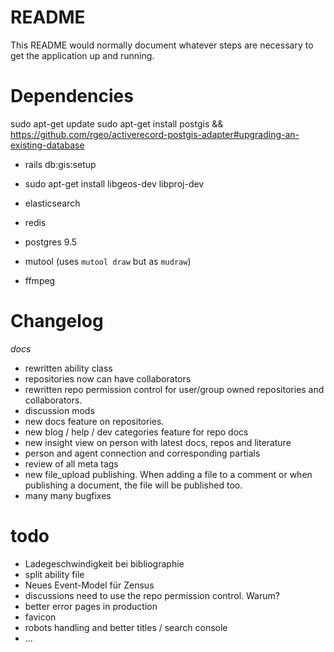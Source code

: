 # README

This README would normally document whatever steps are necessary to get the
application up and running.

# Dependencies
sudo apt-get update
sudo apt-get install postgis
&& https://github.com/rgeo/activerecord-postgis-adapter#upgrading-an-existing-database
* rails db:gis:setup
* sudo apt-get install libgeos-dev libproj-dev

* elasticsearch
* redis
* postgres 9.5
* mutool (uses `mutool draw` but as `mudraw`)
* ffmpeg


# Changelog
*docs*
* rewritten ability class
* repositories now can have collaborators
* rewritten repo permission control for user/group owned repositories and collaborators.
* discussion mods 
* new docs feature on repositories.
* new blog / help / dev categories feature for repo docs
* new insight view on person with latest docs, repos and literature
* person and agent connection and corresponding partials
* review of all meta tags
* new file_upload publishing. When adding a file to a comment or when publishing a document, the file will be published too.
* many many bugfixes


# todo
* Ladegeschwindigkeit bei bibliographie
* split ability file
* Neues Event-Model für Zensus
* discussions need to use the repo permission control. Warum?
* better error pages in production
* favicon
* robots handling and better titles / search console
* ...